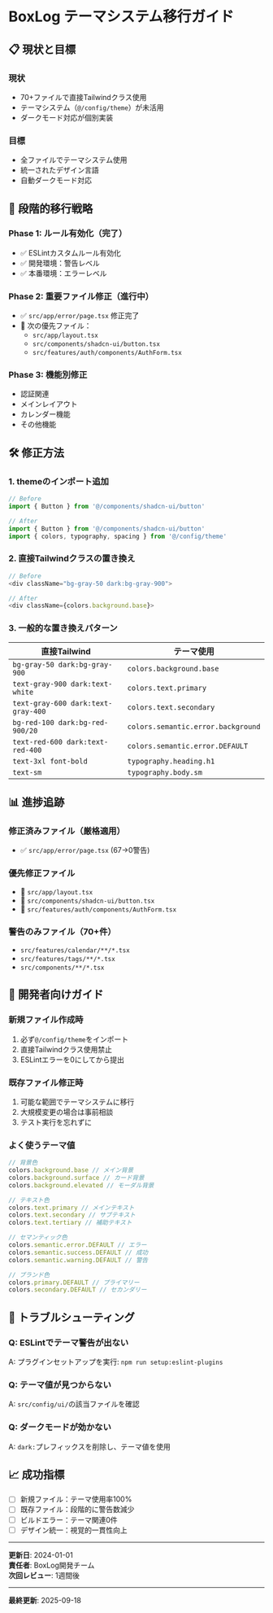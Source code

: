 # BoxLog テーマシステム移行ガイド

## 📋 現状と目標

### **現状**

- 70+ファイルで直接Tailwindクラス使用
- テーマシステム（`@/config/theme`）が未活用
- ダークモード対応が個別実装

### **目標**

- 全ファイルでテーマシステム使用
- 統一されたデザイン言語
- 自動ダークモード対応

## 🎯 段階的移行戦略

### **Phase 1: ルール有効化（完了）**

- ✅ ESLintカスタムルール有効化
- ✅ 開発環境：警告レベル
- ✅ 本番環境：エラーレベル

### **Phase 2: 重要ファイル修正（進行中）**

- ✅ `src/app/error/page.tsx` 修正完了
- 🔄 次の優先ファイル：
  - `src/app/layout.tsx`
  - `src/components/shadcn-ui/button.tsx`
  - `src/features/auth/components/AuthForm.tsx`

### **Phase 3: 機能別修正**

- 認証関連
- メインレイアウト
- カレンダー機能
- その他機能

## 🛠️ 修正方法

### **1. themeのインポート追加**

```typescript
// Before
import { Button } from '@/components/shadcn-ui/button'

// After
import { Button } from '@/components/shadcn-ui/button'
import { colors, typography, spacing } from '@/config/theme'
```

### **2. 直接Tailwindクラスの置き換え**

```typescript
// Before
<div className="bg-gray-50 dark:bg-gray-900">

// After
<div className={colors.background.base}>
```

### **3. 一般的な置き換えパターン**

| 直接Tailwind                       | テーマ使用                         |
| ---------------------------------- | ---------------------------------- |
| `bg-gray-50 dark:bg-gray-900`      | `colors.background.base`           |
| `text-gray-900 dark:text-white`    | `colors.text.primary`              |
| `text-gray-600 dark:text-gray-400` | `colors.text.secondary`            |
| `bg-red-100 dark:bg-red-900/20`    | `colors.semantic.error.background` |
| `text-red-600 dark:text-red-400`   | `colors.semantic.error.DEFAULT`    |
| `text-3xl font-bold`               | `typography.heading.h1`            |
| `text-sm`                          | `typography.body.sm`               |

## 📊 進捗追跡

### **修正済みファイル（厳格適用）**

- ✅ `src/app/error/page.tsx` (67→0警告)

### **優先修正ファイル**

- 🔄 `src/app/layout.tsx`
- 🔄 `src/components/shadcn-ui/button.tsx`
- 🔄 `src/features/auth/components/AuthForm.tsx`

### **警告のみファイル（70+件）**

- `src/features/calendar/**/*.tsx`
- `src/features/tags/**/*.tsx`
- `src/components/**/*.tsx`

## 🚀 開発者向けガイド

### **新規ファイル作成時**

1. 必ず`@/config/theme`をインポート
2. 直接Tailwindクラス使用禁止
3. ESLintエラーを0にしてから提出

### **既存ファイル修正時**

1. 可能な範囲でテーマシステムに移行
2. 大規模変更の場合は事前相談
3. テスト実行を忘れずに

### **よく使うテーマ値**

```typescript
// 背景色
colors.background.base // メイン背景
colors.background.surface // カード背景
colors.background.elevated // モーダル背景

// テキスト色
colors.text.primary // メインテキスト
colors.text.secondary // サブテキスト
colors.text.tertiary // 補助テキスト

// セマンティック色
colors.semantic.error.DEFAULT // エラー
colors.semantic.success.DEFAULT // 成功
colors.semantic.warning.DEFAULT // 警告

// ブランド色
colors.primary.DEFAULT // プライマリー
colors.secondary.DEFAULT // セカンダリー
```

## 🔧 トラブルシューティング

### **Q: ESLintでテーマ警告が出ない**

A: プラグインセットアップを実行: `npm run setup:eslint-plugins`

### **Q: テーマ値が見つからない**

A: `src/config/ui/`の該当ファイルを確認

### **Q: ダークモードが効かない**

A: `dark:`プレフィックスを削除し、テーマ値を使用

## 📈 成功指標

- [ ] 新規ファイル：テーマ使用率100%
- [ ] 既存ファイル：段階的に警告数減少
- [ ] ビルドエラー：テーマ関連0件
- [ ] デザイン統一：視覚的一貫性向上

---

**更新日**: 2024-01-01  
**責任者**: BoxLog開発チーム  
**次回レビュー**: 1週間後

---

**最終更新**: 2025-09-18
